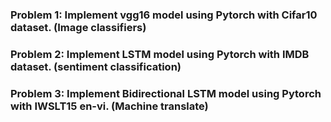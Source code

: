 ### Problem 1: Implement vgg16 model using Pytorch with Cifar10 dataset. (Image classifiers) 

### Problem 2: Implement LSTM model using Pytorch with IMDB dataset. (sentiment classification)

### Problem 3: Implement Bidirectional LSTM model using Pytorch with IWSLT15 en-vi. (Machine translate)
